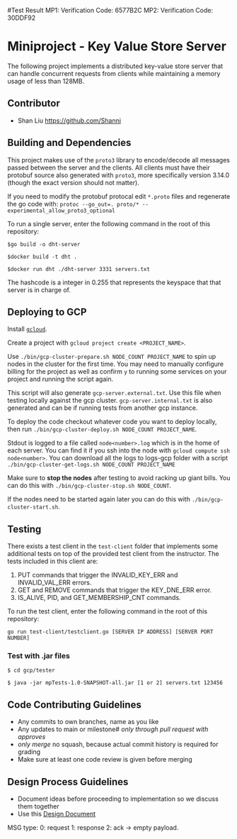 #Test Result 
MP1: Verification Code: 6577B2C
MP2: Verification Code: 30DDF92


# Miniproject - Key Value Store Server
The following project implements a distributed key-value store server that can handle concurrent requests from clients while maintaining a memory usage of less than 128MB.

## Contributor
- Shan Liu https://github.com/Shanni

## Building and Dependencies
This project makes use of the `proto3` library to encode/decode all messages passed between the server and the clients. All clients must have their protobuf source also generated with `proto3`, more specifically version 3.14.0 (though the exact version should not matter).

If you need to modify the protobuf protocal edit `*.proto` files and regenerate
the go code with: `protoc --go_out=. proto/* --experimental_allow_proto3_optional`

To run a single server, enter the following command in the root of this repository:
```
$go build -o dht-server

$docker build -t dht .

$docker run dht ./dht-server 3331 servers.txt
```

The hashcode is a integer in 0.255 that represents the keyspace that that server
is in charge of.

## Deploying to GCP

Install [`gcloud`](https://cloud.google.com/sdk/docs/install#deb).

Create a project with `gcloud project create <PROJECT_NAME>`.

Use `./bin/gcp-cluster-prepare.sh NODE_COUNT PROJECT_NAME` to spin up nodes in the cluster for the first
time. You may need to manually configure billing for the project as well as
confirm `y` to running some services on your project and running the script
again.

This script will also generate `gcp-server.external.txt`. Use this file when
testing locally against the gcp cluster. `gcp-server.internal.txt` is also
generated and can be if running tests from another gcp instance.

To deploy the code checkout whatever code you want to deploy locally, then run
`./bin/gcp-cluster-deploy.sh NODE_COUNT PROJECT_NAME`.

Stdout is logged to a file called `node<number>.log` which is in the home
of each server. You can find it if you ssh into the node with `gcloud compute
ssh node<number>`. You can download all the logs to logs-gcp folder with a script
`./bin/gcp-cluster-get-logs.sh NODE_COUNT PROJECT_NAME`

Make sure to **stop the nodes** after testing to avoid racking up giant bills.
You can do this with `./bin/gcp-cluster-stop.sh NODE_COUNT`.

If the nodes need to be started again later you can do this with
`./bin/gcp-cluster-start.sh`.

## Testing
There exists a test client in the `test-client` folder that implements some additional tests on top of the provided test client from the instructor. The tests included in this client are:
1. PUT commands that trigger the INVALID_KEY_ERR and INVALID_VAL_ERR errors.
2. GET and REMOVE commands that trigger the KEY_DNE_ERR error.
3. IS_ALIVE, PID, and GET_MEMBERSHIP_CNT commands.

To run the test client, enter the following command in the root of this repository:
```
go run test-client/testclient.go [SERVER IP ADDRESS] [SERVER PORT NUMBER]
```

### Test with .jar files

```
$ cd gcp/tester

$ java -jar mpTests-1.0-SNAPSHOT-all.jar [1 or 2] servers.txt 123456
```

## Code Contributing Guidelines
* Any commits to own branches, name as you like
* Any updates to main or milestone# *only through pull request with approves*
* *only merge* no squash, because actual commit history is required for grading
* Make sure at least one code review is given before merging

## Design Process Guidelines
* Document ideas before proceeding to implementation so we discuss them together
* Use this [Design Document](https://docs.google.com/document/d/1OL3UIhUURG6v-UgW2-vABsq4bqgdIP5T1kH4QY9Bgm8/edit)

MSG type:
    0: request
    1: response
    2: ack -> empty payload.
